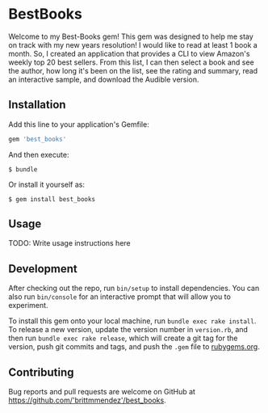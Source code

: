 # BestBooks

Welcome to my Best-Books gem! This gem was designed to help me stay on track with my new years resolution! I would like to read at least 1 book a month.  So, I created an application that provides a CLI to view Amazon's weekly top 20 best sellers. From this list, I can then select a book and see the author, how long it's been on the list, see the rating and summary, read an interactive  sample, and download the Audible version.    

## Installation

Add this line to your application's Gemfile:

```ruby
gem 'best_books'
```

And then execute:

    $ bundle

Or install it yourself as:

    $ gem install best_books

## Usage

TODO: Write usage instructions here

## Development

After checking out the repo, run `bin/setup` to install dependencies. You can also run `bin/console` for an interactive prompt that will allow you to experiment.

To install this gem onto your local machine, run `bundle exec rake install`. To release a new version, update the version number in `version.rb`, and then run `bundle exec rake release`, which will create a git tag for the version, push git commits and tags, and push the `.gem` file to [rubygems.org](https://rubygems.org).

## Contributing

Bug reports and pull requests are welcome on GitHub at https://github.com/'brittmmendez'/best_books.
